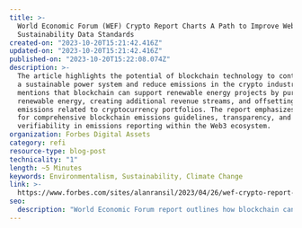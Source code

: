 ```yaml
---
title: >-
  World Economic Forum (WEF) Crypto Report Charts A Path to Improve Web3
  Sustainability Data Standards
created-on: "2023-10-20T15:21:42.416Z"
updated-on: "2023-10-20T15:21:42.416Z"
published-on: "2023-10-20T15:22:08.074Z"
description: >-
  The article highlights the potential of blockchain technology to contribute to
  a sustainable power system and reduce emissions in the crypto industry. It
  mentions that blockchain can support renewable energy projects by purchasing
  renewable energy, creating additional revenue streams, and offsetting carbon
  emissions related to cryptocurrency portfolios. The report emphasizes the need
  for comprehensive blockchain emissions guidelines, transparency, and
  verifiability in emissions reporting within the Web3 ecosystem.
organization: Forbes Digital Assets
category: refi
resource-type: blog-post
technicality: "1"
length: ~5 Minutes
keywords: Environmentalism, Sustainability, Climate Change
link: >-
  https://www.forbes.com/sites/alanransil/2023/04/26/wef-crypto-report-charts-a-path-to-improve-web3-sustainability-data-standards/?sh=5320c5f55316
seo:
  description: "World Economic Forum report outlines how blockchain can promote sustainability through renewable energy investment and transparent emissions reporting standards for the cryptocurrency industry."
---
```

